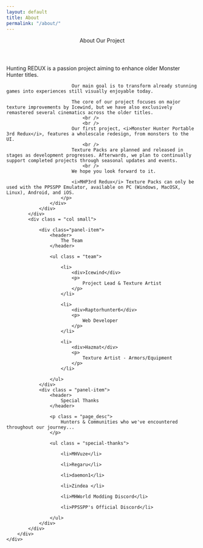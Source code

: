 ```yaml
---
layout: default
title: About
permalink: "/about/"
---
```


<div class="main-wrapper">
	<div class = "sect">
		<div class = "col-2">
			<div class = "col large">
				<div class = "panel-item box_content_wrapper">
					<header>
						<span class="bar__under"></span>
						About Our Project
					</header>
					<div class = "box_content text_content_wrapper">
						<p>
							Hunting REDUX is a passion project aiming to enhance older Monster Hunter titles.

							Our main goal is to transform already stunning games into experiences still visually enjoyable today. 

							The core of our project focuses on major texture improvements by Icewind, but we have also exclusively remastered several cinematics across the older titles. 
								<br />
								<br />		
							Our first project, <i>Monster Hunter Portable 3rd Redux</i>, features a wholescale redesign, from monsters to the UI. 
								<br />
							Texture Packs are planned and released in stages as development progresses. Afterwards, we plan to continually support completed projects through seasonal updates and events. 
								<br />
							We hope you look forward to it.  

							<i>MHP3rd Redux</i> Texture Packs can only be used with the PPSSPP Emulator, available on PC (Windows, MacOSX, Linux), Android, and iOS.
						</p>
					</div>
				</div>
			</div>
			<div class = "col small"> 

				<div class="panel-item">
					<header>
						The Team
					</header>

					<ul class = "team">
						
						<li>
							<div>Icewind</div>
							<p>
								Project Lead & Texture Artist
							</p>
						</li>

						<li>
							<div>Raptorhunter6</div>
							<p>
								Web Developer
							</p>
						</li>

						<li>
							<div>Hazmat</div>
							<p>
								Texture Artist - Armors/Equipment
							</p>
						</li>

					</ul>
				</div>
				<div class = "panel-item">	
					<header>
						Special Thanks
					</header>

					<p class = "page_desc">
						Hunters & Communities who we've encountered throughout our journey...
					</p>

					<ul class = "special-thanks">

						<li>MHVuze</li>

						<li>Regaru</li>

						<li>daemon1</li>

						<li>Zindea </li>

						<li>MHWorld Modding Discord</li>

						<li>PPSSPP's Official Discord</li>

					</ul>
				</div>
			</div>
		</div>
	</div>
</div>